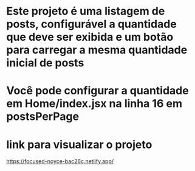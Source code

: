 # Este projeto é uma listagem de posts, configurável a quantidade que deve ser exibida e um botão para carregar a mesma quantidade inicial de posts

# Você pode configurar a quantidade em Home/index.jsx na linha 16 em postsPerPage

# link para visualizar o projeto

<https://focused-noyce-bac26c.netlify.app/>
